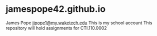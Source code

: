 # jamespope42.github.io
James Pope jjpope1@my.waketech.edu
This is my school account 
This repository will hold assignments for CTI.110.0002